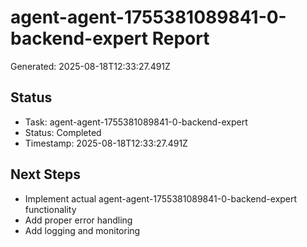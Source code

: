 # agent-agent-1755381089841-0-backend-expert Report

Generated: 2025-08-18T12:33:27.491Z

## Status
- Task: agent-agent-1755381089841-0-backend-expert
- Status: Completed
- Timestamp: 2025-08-18T12:33:27.491Z

## Next Steps
- Implement actual agent-agent-1755381089841-0-backend-expert functionality
- Add proper error handling
- Add logging and monitoring
